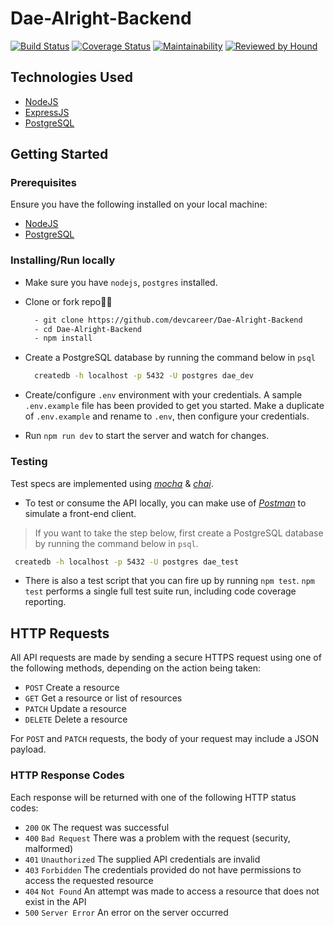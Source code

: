 # Dae-Alright-Backend
[![Build Status](https://travis-ci.org/devcareer/Dae-Alright-Backend.svg?branch=develop)](https://travis-ci.org/devcareer/Dae-Alright-Backend)
[![Coverage Status](https://coveralls.io/repos/github/devcareer/Dae-Alright-Backend/badge.svg?branch=develop)](https://coveralls.io/github/devcareer/Dae-Alright-Backend?branch=develop)
[![Maintainability](https://api.codeclimate.com/v1/badges/ca21463843302a0d5b8f/maintainability)](https://codeclimate.com/github/devcareer/Dae-Alright-Backend/maintainability)
[![Reviewed by Hound](https://img.shields.io/badge/Reviewed_by-Hound-8E64B0.svg)](https://houndci.com)


## Technologies Used

- [NodeJS](https://nodejs.org/en/download/)
- [ExpressJS](https://expressjs.com/)
- [PostgreSQL](https://www.postgresql.org/download/)


## Getting Started

### Prerequisites

Ensure you have the following installed on your local machine:

- [NodeJS](https://nodejs.org/en/download/)
- [PostgreSQL](https://www.postgresql.org/download/)

### Installing/Run locally

- Make sure you have `nodejs`, `postgres` installed.

- Clone or fork repo🤷‍♂

  ```bash
    - git clone https://github.com/devcareer/Dae-Alright-Backend
    - cd Dae-Alright-Backend
    - npm install
  ```

- Create a PostgreSQL database by running the command below in `psql`

  ```bash
    createdb -h localhost -p 5432 -U postgres dae_dev
  ```

- Create/configure `.env` environment with your credentials. A sample `.env.example` file has been provided to get you started. Make a duplicate of `.env.example` and rename to `.env`, then configure your credentials.

- Run `npm run dev` to start the server and watch for changes.

### Testing

Test specs are implemented using [_mocha_](https://mochajs.org) & [_chai_](https://chiajs.com).

- To test or consume the API locally, you can make use of [_Postman_](https://www.getpostman.com) to simulate a front-end client.

> If you want to take the step below, first create a PostgreSQL database by running the command below in `psql`.

  ```bash
   createdb -h localhost -p 5432 -U postgres dae_test
  ```

- There is also a test script that you can fire up by running `npm test`. `npm test` performs a single full test suite run, including code coverage reporting.


## HTTP Requests

All API requests are made by sending a secure HTTPS request using one of the following methods, depending on the action being taken:

- `POST` Create a resource
- `GET` Get a resource or list of resources
- `PATCH` Update a resource
- `DELETE` Delete a resource

For `POST` and `PATCH` requests, the body of your request may include a JSON payload.

### HTTP Response Codes

Each response will be returned with one of the following HTTP status codes:

- `200` `OK` The request was successful
- `400` `Bad Request` There was a problem with the request (security, malformed)
- `401` `Unauthorized` The supplied API credentials are invalid
- `403` `Forbidden` The credentials provided do not have permissions to access the requested resource
- `404` `Not Found` An attempt was made to access a resource that does not exist in the API
- `500` `Server Error` An error on the server occurred
